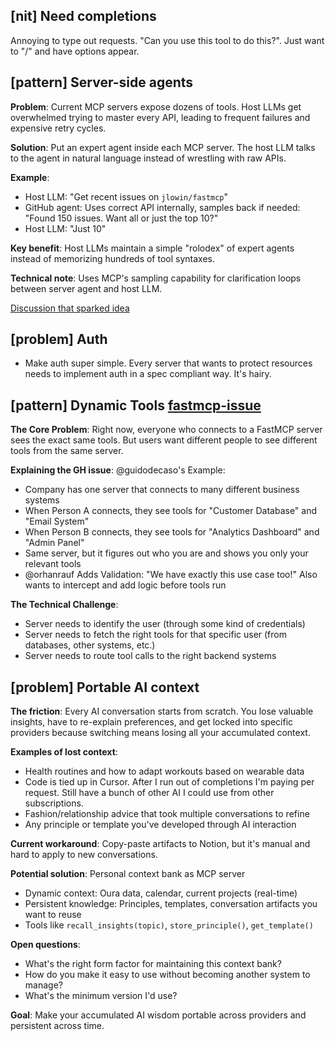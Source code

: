 ## [nit] Need completions

Annoying to type out requests. "Can you use this tool to do this?". Just want to "/" and have options appear.

## [pattern] Server-side agents
**Problem**: Current MCP servers expose dozens of tools. Host LLMs get overwhelmed trying 
to master every API, leading to frequent failures and expensive retry cycles.

**Solution**: Put an expert agent inside each MCP server. The host LLM talks to the
agent in natural language instead of wrestling with raw APIs.

**Example**:
- Host LLM: "Get recent issues on `jlowin/fastmcp`"
- GitHub agent: Uses correct API internally, samples back if needed: "Found 150 issues. Want all or just the top 10?"
- Host LLM: "Just 10"

**Key benefit**: Host LLMs maintain a simple "rolodex" of expert agents instead of
memorizing hundreds of tool syntaxes.

**Technical note**: Uses MCP's sampling capability for clarification loops between
server agent and host LLM.

[Discussion that sparked idea](https://github.com/jlowin/fastmcp/discussions/591)

## [problem] Auth

- Make auth super simple. Every server that wants to protect resources needs to implement
auth in a spec compliant way. It's hairy.

## [pattern] Dynamic Tools [fastmcp-issue](https://github.com/jlowin/fastmcp/issues/572)

**The Core Problem**: 
Right now, everyone who connects to a FastMCP server sees the exact same tools. But users want different people
to see different tools from the same server.

**Explaining the GH issue**:
@guidodecaso's Example:
- Company has one server that connects to many different business systems
- When Person A connects, they see tools for "Customer Database" and "Email System"
- When Person B connects, they see tools for "Analytics Dashboard" and "Admin Panel"
- Same server, but it figures out who you are and shows you only your relevant tools
- @orhanrauf Adds Validation:
"We have exactly this use case too!"
Also wants to intercept and add logic before tools run

**The Technical Challenge**:
- Server needs to identify the user (through some kind of credentials)
- Server needs to fetch the right tools for that specific user (from databases, other systems, etc.)
- Server needs to route tool calls to the right backend systems


## [problem] Portable AI context

**The friction**: Every AI conversation starts from scratch. You lose valuable insights, have to re-explain preferences, and get locked into specific providers because switching means losing all your accumulated context.

**Examples of lost context**:
- Health routines and how to adapt workouts based on wearable data
- Code is tied up in Cursor. After I run out of completions I'm paying per request. Still have a bunch of other AI I could use from other
subscriptions.
- Fashion/relationship advice that took multiple conversations to refine
- Any principle or template you've developed through AI interaction

**Current workaround**: Copy-paste artifacts to Notion, but it's manual and hard to apply to new conversations.

**Potential solution**: Personal context bank as MCP server
- Dynamic context: Oura data, calendar, current projects (real-time)
- Persistent knowledge: Principles, templates, conversation artifacts you want to reuse
- Tools like `recall_insights(topic)`, `store_principle()`, `get_template()`

**Open questions**: 
- What's the right form factor for maintaining this context bank?
- How do you make it easy to use without becoming another system to manage?
- What's the minimum version I'd use?

**Goal**: Make your accumulated AI wisdom portable across providers and persistent across time.
